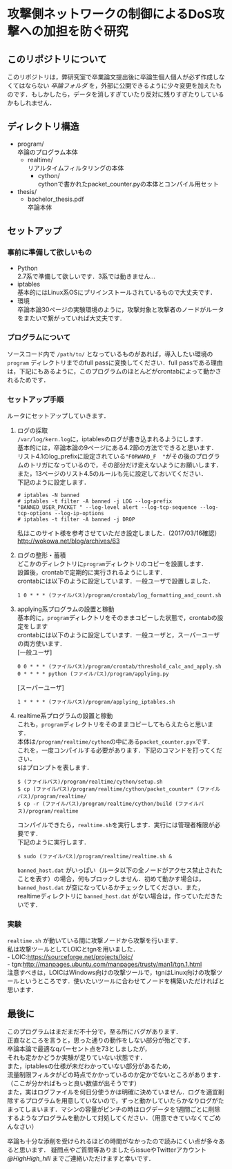# 攻撃側ネットワークの制御によるDoS攻撃への加担を防ぐ研究

## このリポジトリについて
このリポジトリは，弊研究室で卒業論文提出後に卒論生個人個人が必ず作成しなくてはならない *卒論フォルダ* を，外部に公開できるように少々変更を加えたものです．もしかしたら，データを消しすぎていたり反対に残りすぎたりしているかもしれません．

## ディレクトリ構造
- program/  
	卒論のプログラム本体  
    - realtime/  
		リアルタイムフィルタリングの本体  
        - cython/  
		cythonで書かれたpacket_counter.pyの本体とコンパイル用セット  
- thesis/
    - bachelor_thesis.pdf  
        卒論本体

## セットアップ

### 事前に準備して欲しいもの
- Python  
	2.7系で準備して欲しいです．3系では動きません...  
- iptables  
	基本的にはLinux系OSにプリインストールされているもので大丈夫です．  
- 環境  
	卒論本論30ページの実験環境のように，攻撃対象と攻撃者のノードがルータをまたいで繋がっていれば大丈夫です．  

### プログラムについて
ソースコード内で `/path/to/` となっているものがあれば，導入したい環境の `program` ディレクトリまでのfull passに変換してください．full passである理由は，下記にもあるように，このプログラムのほとんどがcrontabによって動かされるためです．  

### セットアップ手順
ルータにセットアップしていきます．
1. ログの採取  
    `/var/log/kern.log`に，iptablesのログが書き込まれるようにします．  
    基本的には，卒論本論の9ページにある4.2節の方法でできると思います．  
    リスト4.1のlog_prefixに設定されている`"FORWARD_F  "`がその後のプログラムのトリガになっているので，その部分だけ変えないようにお願いします．  
    また，13ページのリスト4.5のルールも先に設定しておいてください．  
    下記のように設定します．  
    ```
    # iptables -N banned
    # iptables -t filter -A banned -j LOG --log-prefix "BANNED_USER_PACKET " --log-level alert --log-tcp-sequence --log-tcp-options --log-ip-options
    # iptables -t filter -A banned -j DROP
    ```
    私はこのサイト様を参考させていただき設定しました．(2017/03/16確認）  
    http://wokowa.net/blog/archives/63  

2. ログの整形・蓄積  
    どこかのディレクトリに`program`ディレクトリのコピーを設置します．  
    設置後，crontabで定期的に実行されるようにします．  
    crontabには以下のように設定しています．一般ユーザで設置しました．  
    ```
    1 0 * * * (ファイルパス)/program/crontab/log_formatting_and_count.sh
    ```

3. applying系プログラムの設置と稼動  
    基本的に，`program`ディレクトリをそのままコピーした状態で，crontabの設定をします  
    crontabには以下のように設定しています．一般ユーザと，スーパーユーザの両方使います．  
    [一般ユーザ]  
    ```
    0 0 * * * (ファイルパス)/program/crontab/threshold_calc_and_apply.sh
    0 * * * * python (ファイルパス)/program/applying.py
    ```
    [スーパーユーザ]  
    ```
    1 * * * * (ファイルパス)/program/applying_iptables.sh
    ```

4. realtime系プログラムの設置と稼動  
    これも，`program`ディレクトリをそのままコピーしてもらえたらと思います．  
    本体は`/program/realtime/cython`の中にある`packet_counter.pyx`です．  
    これを，一度コンパイルする必要があります．下記のコマンドを打ってください．  
    `$`はプロンプトを表します．  
    ```
    $ (ファイルパス)/program/realtime/cython/setup.sh
    $ cp (ファイルパス)/program/realtime/cython/packet_counter* (ファイルパス)/program/realtime/
    $ cp -r (ファイルパス)/program/realtime/cython/build (ファイルパス)/program/realtime
    ```
    コンパイルできたら，`realtime.sh`を実行します．実行には管理者権限が必要です．  
    下記のように実行します．  
    ```
    $ sudo (ファイルパス)/program/realtime/realtime.sh &
    ```
     `banned_host.dat` がいっぱい（ルータ以下の全ノードがアクセス禁止されたことを表す）の場合，何もブロックしません．初めて動かす場合は， `banned_host.dat` が空になっているかチェックしてください．また，realtimeディレクトリに `banned_host.dat` がない場合は，作っていただきたいです．  

### 実験
 `realtime.sh` が動いている間に攻撃ノードから攻撃を行います．  
私は攻撃ツールとしてLOICとtgnを用いました．    
	- LOIC:https://sourceforge.net/projects/loic/  
	- tgn:http://manpages.ubuntu.com/manpages/trusty/man1/tgn.1.html  
注意すべきは，LOICはWindows向けの攻撃ツールで，tgnはLinux向けの攻撃ツールというところです．使いたいツールに合わせてノードを構築いただければと思います．  

## 最後に
このプログラムはまだまだ不十分で，至る所にバグがあります．  
正直なところを言うと，思った通りの動作をしない部分が殆どです．  
卒論本論で最適なqパーセント点を73としましたが，  
それも定かかどうか実験が足りていない状態です．  
また，iptablesの仕様が未だわかっていない部分があるため，  
流量制限フィルタがどの時点でかかっているのか定かでないところがあります．  
（ここが分かればもっと良い数値が出そうです）  
また，実はログファイルを何日分使うかは明確に決めていません．ログを適宜削除するプログラムを用意していないので，ずっと動かしていたらかなりログがたまってしまいます．マシンの容量がピンチの時はログデータを1週間ごとに削除するようなプログラムを動かして対処してください．（用意できていなくてごめんなさい）  

卒論も十分な添削を受けられるほどの時間がなかったので読みにくい点が多々あると思います．
疑問点やご質問等ありましたらissueやTwitterアカウント *@HighHigh_hill* までご連絡いただけますと幸いです．

